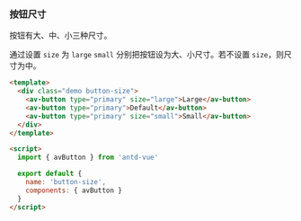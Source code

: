 ### 按钮尺寸

按钮有大、中、小三种尺寸。

通过设置 `size` 为 `large` `small` 分别把按钮设为大、小尺寸。若不设置 `size`，则尺寸为中。

```html
<template>
  <div class="demo button-size">
    <av-button type="primary" size="large">Large</av-button>
    <av-button type="primary">Default</av-button>
    <av-button type="primary" size="small">Small</av-button>
  </div>
</template>

<script>
  import { avButton } from 'antd-vue'

  export default {
    name: 'button-size',
    components: { avButton }
  }
</script>
```